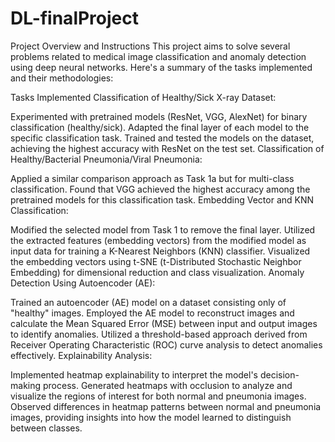 # DL-finalProject
Project Overview and Instructions
This project aims to solve several problems related to medical image classification and anomaly detection using deep neural networks. Here's a summary of the tasks implemented and their methodologies:

Tasks Implemented
Classification of Healthy/Sick X-ray Dataset:

Experimented with pretrained models (ResNet, VGG, AlexNet) for binary classification (healthy/sick).
Adapted the final layer of each model to the specific classification task.
Trained and tested the models on the dataset, achieving the highest accuracy with ResNet on the test set.
Classification of Healthy/Bacterial Pneumonia/Viral Pneumonia:

Applied a similar comparison approach as Task 1a but for multi-class classification.
Found that VGG achieved the highest accuracy among the pretrained models for this classification task.
Embedding Vector and KNN Classification:

Modified the selected model from Task 1 to remove the final layer.
Utilized the extracted features (embedding vectors) from the modified model as input data for training a K-Nearest Neighbors (KNN) classifier.
Visualized the embedding vectors using t-SNE (t-Distributed Stochastic Neighbor Embedding) for dimensional reduction and class visualization.
Anomaly Detection Using Autoencoder (AE):

Trained an autoencoder (AE) model on a dataset consisting only of "healthy" images.
Employed the AE model to reconstruct images and calculate the Mean Squared Error (MSE) between input and output images to identify anomalies.
Utilized a threshold-based approach derived from Receiver Operating Characteristic (ROC) curve analysis to detect anomalies effectively.
Explainability Analysis:

Implemented heatmap explainability to interpret the model's decision-making process.
Generated heatmaps with occlusion to analyze and visualize the regions of interest for both normal and pneumonia images.
Observed differences in heatmap patterns between normal and pneumonia images, providing insights into how the model learned to distinguish between classes.
